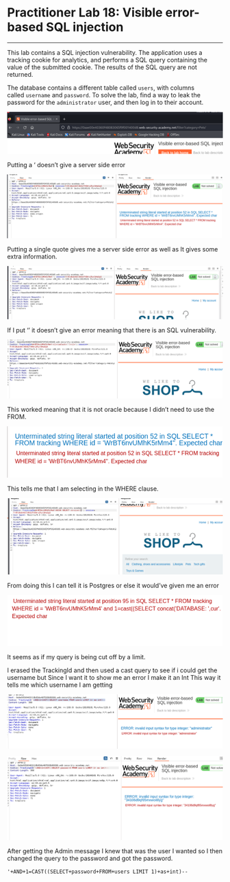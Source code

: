 # Practitioner Lab 18: Visible error-based SQL injection

---

This lab contains a SQL injection vulnerability. The application uses a tracking cookie for analytics, and performs a SQL query containing the value of the submitted cookie. The results of the SQL query are not returned.

The database contains a different table called `users`, with columns called `username` and `password`. To solve the lab, find a way to leak the password for the `administrator` user, and then log in to their account.

![Untitled](Practitioner%20Lab%2018%20Visible%20error-based%20SQL%20inject%2086545b23afbb4d40861da43544463244/Untitled.png)

Putting a ‘ doesn’t give a server side error 

![Untitled](Practitioner%20Lab%2018%20Visible%20error-based%20SQL%20inject%2086545b23afbb4d40861da43544463244/Untitled%201.png)

Putting a single quote gives me a server side error as well as It gives some extra information. 

![Untitled](Practitioner%20Lab%2018%20Visible%20error-based%20SQL%20inject%2086545b23afbb4d40861da43544463244/Untitled%202.png)

If I put ‘’ it doesn’t give an error meaning that there is an SQL vulnerability.

![Untitled](Practitioner%20Lab%2018%20Visible%20error-based%20SQL%20inject%2086545b23afbb4d40861da43544463244/Untitled%203.png)

This worked meaning that it is not oracle because I didn’t need to use the FROM.

![Untitled](Practitioner%20Lab%2018%20Visible%20error-based%20SQL%20inject%2086545b23afbb4d40861da43544463244/Untitled%204.png)

This tells me that I am selecting in the WHERE clause.

![Untitled](Practitioner%20Lab%2018%20Visible%20error-based%20SQL%20inject%2086545b23afbb4d40861da43544463244/Untitled%205.png)

From doing this I can tell it is Postgres or else it would’ve given me an error 

![Untitled](Practitioner%20Lab%2018%20Visible%20error-based%20SQL%20inject%2086545b23afbb4d40861da43544463244/Untitled%206.png)

It seems as if my query is being cut off by a limit.

I erased the TrackingId and then used a cast query to see if i could get the username but Since I want it to show me an error I make it an Int This way it tells me which username I am getting 

![Untitled](Practitioner%20Lab%2018%20Visible%20error-based%20SQL%20inject%2086545b23afbb4d40861da43544463244/Untitled%207.png)

![Untitled](Practitioner%20Lab%2018%20Visible%20error-based%20SQL%20inject%2086545b23afbb4d40861da43544463244/Untitled%208.png)

After getting the Admin message I knew that was the user I wanted so I then changed the query to the password and got the password.

```
'+AND+1=CAST((SELECT+password+FROM+users LIMIT 1)+as+int)--
```